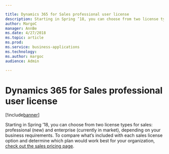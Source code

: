 ```yaml
---

title: Dynamics 365 for Sales professional user license
description: Starting in Spring ’18, you can choose from two license types for sales: professional (new) and enterprise (currently in market), depending on your business requirements.
author: MargoC
manager: AnnBe
ms.date: 4/27/2018
ms.topic: article
ms.prod: 
ms.service: business-applications
ms.technology: 
ms.author: margoc
audience: Admin

---
```

#  Dynamics 365 for Sales professional user license




[!include[banner](../../includes/banner.md)]

Starting in Spring ’18, you can choose from two license types for sales:
professional (new) and enterprise (currently in market), depending on your
business requirements. To compare what’s included with each sales license option
and determine which plan would work best for your organization, [check out the
sales pricing page](https://dynamics.microsoft.com/pricing/sales/).
